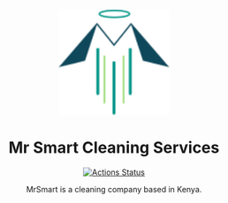 <p align="center"><a href="https://mrsmartcs.com" target="_blank"><img src="./storage/app/public/icons/logo.svg" width="200"></a></p>

 <div align="center">
 <h1>Mr Smart Cleaning Services</h1>

[![Actions Status](https://github.com/franlinshera/mrsmart-l8/workflows/Tests/badge.svg)](https://github.com/franklinshera/mrsmart-l8/actions)

MrSmart is a cleaning company based in Kenya.

 </div>
